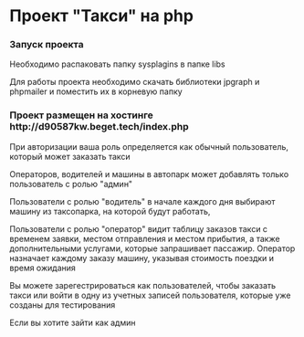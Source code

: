 <h1>Проект "Такси" на php</h1>

<h3>Запуск проекта</h3>
<p>Необходимо распаковать папку sysplagins в папке libs</p>
<p>Для работы проекта необходимо скачать библиотеки jpgraph и phpmailer и поместить их в корневую папку</p>

<h3>Проект размещен на хостинге http://d90587kw.beget.tech/index.php</h3>
<p>При авторизации ваша роль определяется как обычный пользователь, который может заказать такси</p>
<p>Операторов, водителей и машины в автопарк может добавлять только пользователь с ролью "админ"</p>
<p>Пользователи с ролью "водитель" в начале каждого дня выбирают машину из таксопарка, на которой будут работать, </p>
<p>Пользователи с ролью "оператор" видит таблицу заказов такси с временем заявки, местом отправления и местом прибытия, а также дополнительными услугами, которые запрашивает пассажир. Оператор назначает каждому заказу машину, указывая стоимость поездки и время ожидания</p>
<p>Вы можете зарегестрироваться как пользователей, чтобы заказать такси или войти в одну из учетных записей пользователя, которые уже созданы для тестирования</p>
<p>Если вы хотите зайти как админ</p>
